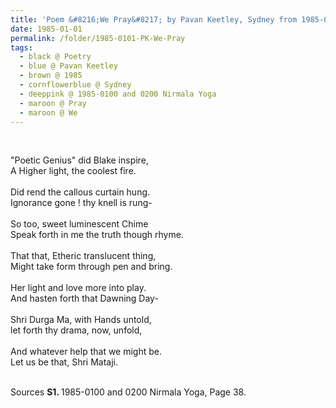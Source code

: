 ```yaml
---
title: 'Poem &#8216;We Pray&#8217; by Pavan Keetley, Sydney from 1985-0100 and 0200 Nirmala Yoga, Page 38'
date: 1985-01-01
permalink: /folder/1985-0101-PK-We-Pray
tags:
  - black @ Poetry
  - blue @ Pavan Keetley
  - brown @ 1985
  - cornflowerblue @ Sydney
  - deeppink @ 1985-0100 and 0200 Nirmala Yoga
  - maroon @ Pray
  - maroon @ We
---
```


<br>

<p>
"Poetic Genius" did Blake inspire,<br>
A Higher light, the coolest fire.<br>
<br>
Did rend the callous curtain hung.<br>
Ignorance gone ! thy knell is rung-<br>
<br>
So too, sweet luminescent Chime<br>
Speak forth in me the truth though rhyme.<br>
<br>
That that, Etheric translucent thing,<br>
Might take form through pen and bring.<br>
<br>
Her light and love more into play.<br>
And hasten forth that Dawning Day-<br>
<br>
Shri Durga Ma, with Hands untold,<br>
let forth thy drama, now, unfold,<br>
<br>
And whatever help that we might be.<br>
Let us be that, Shri Mataji.<br>
</p>

<br>

<wave-list>
<list-title color="DarkSeaGreen" width="40">Sources</list-title>
  <list-item color="BlanchedAlmond"  width="280"><b>S1. </b> 1985-0100 and 0200 Nirmala Yoga, Page 38.</list-item>
</wave-list>